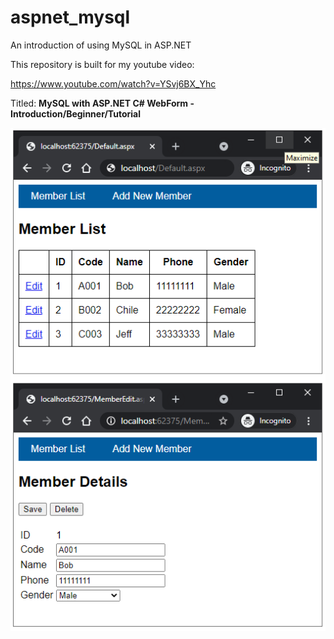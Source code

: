 # aspnet_mysql
An introduction of using MySQL in ASP.NET

This repository is built for my youtube video:

https://www.youtube.com/watch?v=YSvj6BX_Yhc

Titled: **MySQL with ASP.NET C# WebForm - Introduction/Beginner/Tutorial**

<img src='https://github.com/adriancs2/aspnet_mysql/raw/main/screenshot.png' />
